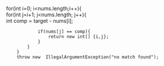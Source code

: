 <!-- This is the solution of TwoSum  -->

 for(int i=0; i<nums.length;i++){<br>
            for(int j=i+1; j<nums.length; j++){<br>
                int comp = target - nums[i];

                if(nums[j] == comp){
                    return new int[] {i,j};
                }
            }
        }
        throw new  IllegalArgumentException("no match found");
